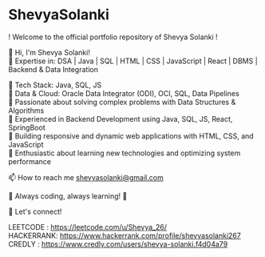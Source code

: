 # ShevyaSolanki
 ! Welcome to the official portfolio repository of Shevya Solanki !

👋 Hi, I'm Shevya Solanki!                                                                                                                                                                         
🚀 Expertise in: DSA | Java | SQL | HTML | CSS | JavaScript | React | DBMS | Backend & Data Integration 

🔹 Tech Stack: Java, SQL, JS  
🔹 Data & Cloud: Oracle Data Integrator (ODI), OCI, SQL, Data Pipelines   
🔹 Passionate about solving complex problems with Data Structures & Algorithms   
🔹 Experienced in Backend Development using Java, SQL, JS, React, SpringBoot  
🔹 Building responsive and dynamic web applications with HTML, CSS, and JavaScript   
🔹 Enthusiastic about learning new technologies and optimizing system performance   

📫 How to reach me shevyasolanki@gmail.com

📌 Always coding, always learning! 🚀

🔗 Let's connect! 

LEETCODE :  https://leetcode.com/u/Shevya_26/                                                                                                                                                        
HACKERRANK: https://www.hackerrank.com/profile/shevyasolanki267                                                                                                                                       
CREDLY : https://www.credly.com/users/shevya-solanki.f4d04a79
